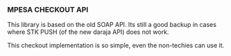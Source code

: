 ### MPESA CHECKOUT API
This library is based on the old SOAP API. Its still a good backup in cases where STK PUSH (of the new daraja API) does not work.

This checkout implementation is so simple, even the non-techies can use it.
